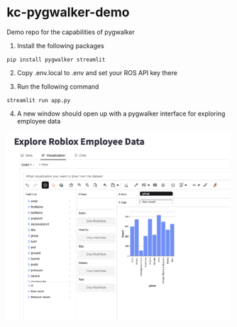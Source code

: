 # kc-pygwalker-demo

Demo repo for the capabilities of pygwalker

1.  Install the following packages

```
pip install pygwalker streamlit
```

2. Copy .env.local to .env and set your ROS API key there

3. Run the following command

```
streamlit run app.py
```

4. A new window should open up with a pygwalker interface for exploring employee data

![alt text](image.png)
